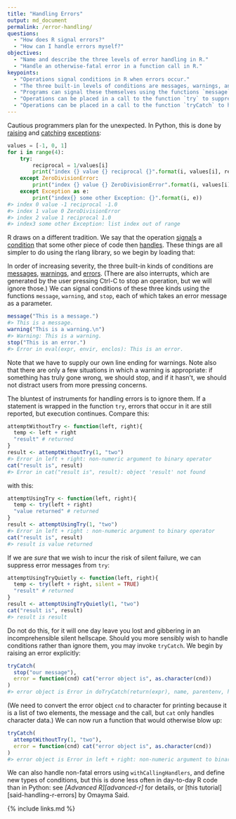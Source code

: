 ```yaml
---
title: "Handling Errors"
output: md_document
permalink: /error-handling/
questions:
  - "How does R signal errors?"
  - "How can I handle errors myself?"
objectives:
  - "Name and describe the three levels of error handling in R."
  - "Handle an otherwise-fatal error in a function call in R."
keypoints:
  - "Operations signal conditions in R when errors occur."
  - "The three built-in levels of conditions are messages, warnings, and errors."
  - "Programs can signal these themselves using the functions `message`, `warning`, and `stop`."
  - "Operations can be placed in a call to the function `try` to suppress errors, but this is a bad idea."
  - "Operations can be placed in a call to the function `tryCatch` to handle errors."
---
```




Cautious programmers plan for the unexpected.
In Python,
this is done by [raising](../glossary/#raise-exception) and [catching](../glossary/#catch-exception) [exceptions](../glossary/#exception):


```python
values = [-1, 0, 1]
for i in range(4):
    try:
        reciprocal = 1/values[i]
        print("index {} value {} reciprocal {}".format(i, values[i], reciprocal))
    except ZeroDivisionError:
        print("index {} value {} ZeroDivisionError".format(i, values[i]))
    except Exception as e:
        print("index{} some other Exception: {}".format(i, e))
#> index 0 value -1 reciprocal -1.0
#> index 1 value 0 ZeroDivisionError
#> index 2 value 1 reciprocal 1.0
#> index3 some other Exception: list index out of range
```

R draws on a different tradition.
We say that the operation [signals](../glossary/#signal-condition) a [condition](../glossary/#condition)
that some other piece of code then [handles](../glossary/#signal-handle).
These things are all simpler to do using the rlang library,
so we begin by loading that:



In order of increasing severity,
the three built-in kinds of conditions are [messages](../glossary/#message), [warnings](../glossary/#warning), and [errors](../glossary/#error).
(There are also interrupts, which are generated by the user pressing Ctrl-C to stop an operation, but we will ignore those.)
We can signal conditions of these three kinds using the functions `message`, `warning`, and `stop`,
each of which takes an error message as a parameter.


```r
message("This is a message.")
#> This is a message.
warning("This is a warning.\n")
#> Warning: This is a warning.
stop("This is an error.")
#> Error in eval(expr, envir, enclos): This is an error.
```

Note that we have to supply our own line ending for warnings.
Note also that there are only a few situations in which a warning is appropriate:
if something has truly gone wrong,
we should stop,
and if it hasn't,
we should not distract users from more pressing concerns.

The bluntest of instruments for handling errors is to ignore them.
If a statement is wrapped in the function `try`,
errors that occur in it are still reported,
but execution continues.
Compare this:


```r
attemptWithoutTry <- function(left, right){
  temp <- left + right
  "result" # returned
}
result <- attemptWithoutTry(1, "two")
#> Error in left + right: non-numeric argument to binary operator
cat("result is", result)
#> Error in cat("result is", result): object 'result' not found
```

with this:


```r
attemptUsingTry <- function(left, right){
  temp <- try(left + right)
  "value returned" # returned
}
result <- attemptUsingTry(1, "two")
#> Error in left + right : non-numeric argument to binary operator
cat("result is", result)
#> result is value returned
```

If we are *sure* that we wish to incur the risk of silent failure,
we can suppress error messages from `try`:


```r
attemptUsingTryQuietly <- function(left, right){
  temp <- try(left + right, silent = TRUE)
  "result" # returned
}
result <- attemptUsingTryQuietly(1, "two")
cat("result is", result)
#> result is result
```

Do not do this,
for it will one day leave you lost and gibbering in an incomprehensible silent hellscape.
Should you more sensibly wish to handle conditions rather than ignore them,
you may invoke `tryCatch`.
We begin by raising an error explicitly:


```r
tryCatch(
  stop("our message"),
  error = function(cnd) cat("error object is", as.character(cnd))
)
#> error object is Error in doTryCatch(return(expr), name, parentenv, handler): our message
```

(We need to convert the error object `cnd` to character for printing because it is a list of two elements,
the message and the call,
but `cat` only handles character data.)
We can now run a function that would otherwise blow up:


```r
tryCatch(
  attemptWithoutTry(1, "two"),
  error = function(cnd) cat("error object is", as.character(cnd))
)
#> error object is Error in left + right: non-numeric argument to binary operator
```

We can also handle non-fatal errors using `withCallingHandlers`,
and define new types of conditions,
but this is done less often in day-to-day R code than in Python:
see *[Advanced R][advanced-r]* for details,
or [this tutorial][said-handling-r-errors] by Omayma Said.

{% include links.md %}

